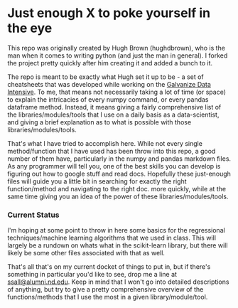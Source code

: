 # Just enough X to poke yourself in the eye

This repo was originally created by Hugh Brown (hughdbrown), who is the man when it comes to writing python (and just the man in general). I forked the project pretty quickly after him creating it and added a bunch to it. 

The repo is meant to be exactly what Hugh set it up to be - a set of cheatsheets that was developed while working on the [Galvanize Data Intensive](http://www.galvanize.com/courses/data-science/). To me, that means not necessarily taking a lot of time (or space) to explain the intricacies of every numpy command, or every pandas dataframe method. Instead, it means giving a fairly comprehensive list of the libraries/modules/tools that I use on a daily basis as a data-scientist, and giving a brief explanation as to what is possible with those libraries/modules/tools. 

That's what I have tried to accomplish here. While not every single method/function that I have used has been throw into this repo, a good number of them have, particularly in the numpy and pandas markdown files.  As any programmer will tell you, one of the best skills you can develop is figuring out how to google stuff and read docs. Hopefully these just-enough files will guide you a little bit in searching for exactly the right function/method and navigating to the right doc. more quickly, while at the same time giving you an idea of the power of these libraries/modules/tools. 

### Current Status

I'm hoping at some point to throw in here some basics for the regressional techniques/machine learning algorithms that we used in class. This will largely be a rundown on whats what in the scikit-learn library, but there will likely be some other files associated with that as well. 

That's all that's on my current docket of things to put in, but if there's something in particular you'd like to see, drop me a line at ssall@alumni.nd.edu. Keep in mind that I won't go into detailed descriptions of anything, but try to give a pretty comprehensive overview of the functions/methods that I use the most in a given library/module/tool. 